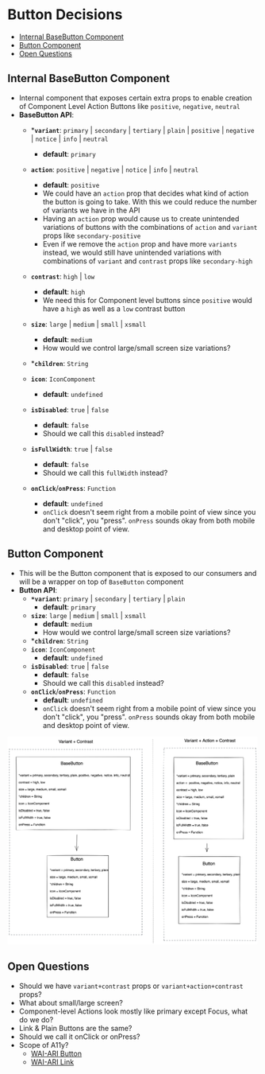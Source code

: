 # Button Decisions <!-- omit in toc -->
- [Internal BaseButton Component](#internal-basebutton-component)
- [Button Component](#button-component)
- [Open Questions](#open-questions)

## Internal BaseButton Component
-  Internal component that exposes certain extra props to enable creation of Component Level Action Buttons like `positive`, `negative`, `neutral`
-  **BaseButton API**:
   -  ***`variant`**: `primary` | `secondary` | `tertiary` | `plain` | `positive` | `negative` | `notice` | `info` | `neutral`
      -  **default**: `primary`
   -  **`action`**: `positive` | `negative` | `notice` | `info` | `neutral`
      -  **default**: `positive`
        -  We could have an `action` prop that decides what kind of action the button is going to take. With this we could reduce the number of variants we have in the API
      -  Having an `action` prop would cause us to create unintended variations of buttons with the combinations of `action` and `variant` props like `secondary-positive`
      -  Even if we remove the `action` prop and have more `variants` instead, we would still have unintended variations with combinations of `variant` and `contrast` props like `secondary-high`
   -  **`contrast`**: `high` | `low`
      -  **default**: `high`
      -  We need this for Component level buttons since `positive` would have a `high` as well as a `low` contrast button
      
   -  **`size`**: `large` | `medium` | `small` | `xsmall`
      - **default**: `medium`
      -  How would we control large/small screen size variations?
   -  ***`children`**: `String`
   -  **`icon`**: `IconComponent`
      -  **default**: `undefined`
   -  **`isDisabled`**: `true` | `false`
      -  **default**: `false`
      -  Should we call this `disabled` instead?
   -  **`isFullWidth`**: `true` | `false`
      -  **default**: `false`
      -  Should we call this `fullWidth` instead?
   -  **`onClick`**/**`onPress`**: `Function`
      -  **default**: `undefined`
      -  `onClick` doesn't seem right from a mobile point of view since you don't "click", you "press". `onPress` sounds okay from both mobile and desktop point of view.

## Button Component
- This will be the Button component that is exposed to our consumers and will be a wrapper on top of `BaseButton` component
-  **Button API**:
   -  **`*variant`**: `primary` | `secondary` | `tertiary` | `plain` 
      - **default**: `primary`
   -  **`size`**: `large` | `medium` | `small` | `xsmall`
      -  **default**: `medium`
      -  How would we control large/small screen size variations?
   -  ***`children`**: `String`
   -  **`icon`**: `IconComponent`
      -  **default**: `undefined`
   -  **`isDisabled`**: `true` | `false`
      -  **default**: `false`
      -  Should we call this `disabled` instead?
   -  **`onClick`**/**`onPress`**: `Function`
      -  **default**: `undefined`
      -  `onClick` doesn't seem right from a mobile point of view since you don't "click", you "press". `onPress` sounds okay from both mobile and desktop point of view.

<img src="./component-breakdown.png"/>

## Open Questions
- Should we have `variant+contrast` props or `variant+action+contrast` props?
- What about small/large screen?
- Component-level Actions look mostly like primary except Focus, what do we do?
- Link & Plain Buttons are the same?
- Should we call it onClick or onPress?
- Scope of A11y?
  - [WAI-ARI Button](https://www.w3.org/TR/wai-aria-practices-1.2/#button)
  - [WAI-ARI Link](https://www.w3.org/TR/wai-aria-practices-1.2/#link)